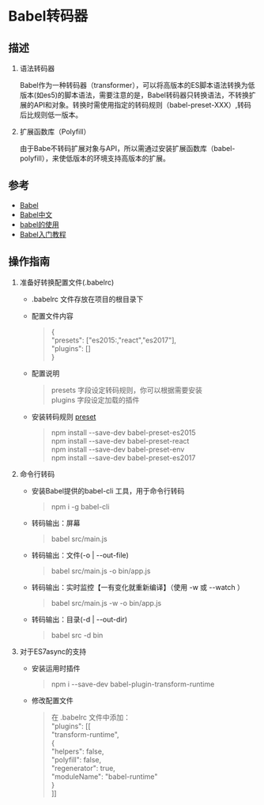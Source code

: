 # Babel转码器

## 描述
1. 语法转码器  

    Babel作为一种转码器（transformer），可以将高版本的ES脚本语法转换为低版本(如es5)的脚本语法，需要注意的是，Babel转码器只转换语法，不转换扩展的API和对象。转换时需使用指定的转码规则（babel-preset-XXX）,转码后比规则低一版本。

2. 扩展函数库（Polyfill）

    由于Babe不转码扩展对象与API，所以需通过安装扩展函数库（babel-polyfill），来使低版本的环境支持高版本的扩展。

## 参考
- [Babel](https://babeljs.io/)
- [Babel中文](http://babeljs.cn/)
- [babel的使用](http://www.jianshu.com/p/7a7f7abcddb5)
- [Babel入门教程](http://www.ruanyifeng.com/blog/2016/01/babel.html)

## 操作指南
1. 准备好转换配置文件(.babelrc)
    + .babelrc 文件存放在项目的根目录下  

    + 配置文件内容
        > {  
        >   "presets": ["es2015:,"react","es2017"],  
        >   "plugins": []  
        > }    

    + 配置说明
        > presets 字段设定转码规则，你可以根据需要安装  
        > plugins  字段设定加载的插件

    + 安装转码规则 [preset](https://cnpmjs.org/browse/keyword/babel-preset)
        > npm install --save-dev babel-preset-es2015  
        > npm install --save-dev babel-preset-react  
        > npm install --save-dev babel-preset-env  
        > npm install --save-dev babel-preset-es2017  

2. 命令行转码  
    + 安装Babel提供的babel-cli 工具，用于命令行转码
        > npm i -g babel-cli  

    + 转码输出：屏幕
        > babel src/main.js 
    
    + 转码输出：文件(-o | --out-file)
        > babel src/main.js -o bin/app.js
    
    + 转码输出：实时监控【一有变化就重新编译】（使用 -w 或 --watch ）
        > babel src/main.js -w -o bin/app.js

    + 转码输出：目录(-d | --out-dir)
        > babel src -d bin

3. 对于ES7async的支持
    + 安装运用时插件
        > npm i --save-dev babel-plugin-transform-runtime 
        
    + 修改配置文件
        > 在 .babelrc 文件中添加：  
        > "plugins": [[  
        >     "transform-runtime",  
        >     {  
        >     "helpers": false,   
        >     "polyfill": false,      
        >     "regenerator": true,    
        >     "moduleName": "babel-runtime"   
        >     }   
        > ]]  